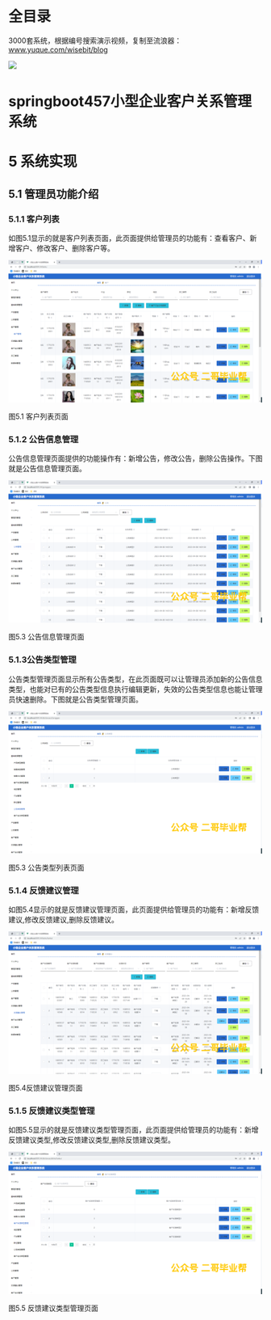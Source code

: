 # 全目录

3000套系统，根据编号搜索演示视频，复制至流浪器：www.yuque.com/wisebit/blog


![](https://bitwise.oss-cn-heyuan.aliyuncs.com/2024/11/06/qq_wechat.png)
# springboot457小型企业客户关系管理系统
# 5 系统实现
## 5.1 管理员功能介绍
### 5.1.1 客户列表
如图5.1显示的就是客户列表页面，此页面提供给管理员的功能有：查看客户、新增客户、修改客户、删除客户等。

![](/md/blog.014.png)

图5.1 客户列表页面
### 5.1.2 公告信息管理
公告信息管理页面提供的功能操作有：新增公告，修改公告，删除公告操作。下图就是公告信息管理页面。

![](/md/blog.015.png)

图5.3 公告信息管理页面
### 5.1.3公告类型管理
公告类型管理页面显示所有公告类型，在此页面既可以让管理员添加新的公告信息类型，也能对已有的公告类型信息执行编辑更新，失效的公告类型信息也能让管理员快速删除。下图就是公告类型管理页面。

![](/md/blog.016.png)

图5.3 公告类型列表页面
### 5.1.4 反馈建议管理
如图5.4显示的就是反馈建议管理页面，此页面提供给管理员的功能有：新增反馈建议,修改反馈建议,删除反馈建议。

![](/md/blog.017.png)

图5.4反馈建议管理页面
### 5.1.5 反馈建议类型管理
如图5.5显示的就是反馈建议类型管理页面，此页面提供给管理员的功能有：新增反馈建议类型,修改反馈建议类型,删除反馈建议类型。

![](/md/blog.018.png)

图5.5 反馈建议类型管理页面




